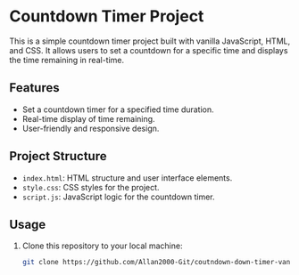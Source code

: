 # Countdown Timer Project

This is a simple countdown timer project built with vanilla JavaScript, HTML, and CSS. It allows users to set a countdown for a specific time and displays the time remaining in real-time.

## Features

- Set a countdown timer for a specified time duration.
- Real-time display of time remaining.
- User-friendly and responsive design.

## Project Structure

- `index.html`: HTML structure and user interface elements.
- `style.css`: CSS styles for the project.
- `script.js`: JavaScript logic for the countdown timer.

## Usage

1. Clone this repository to your local machine:

   ```bash
   git clone https://github.com/Allan2000-Git/coutndown-down-timer-vanilla-js-project.git
